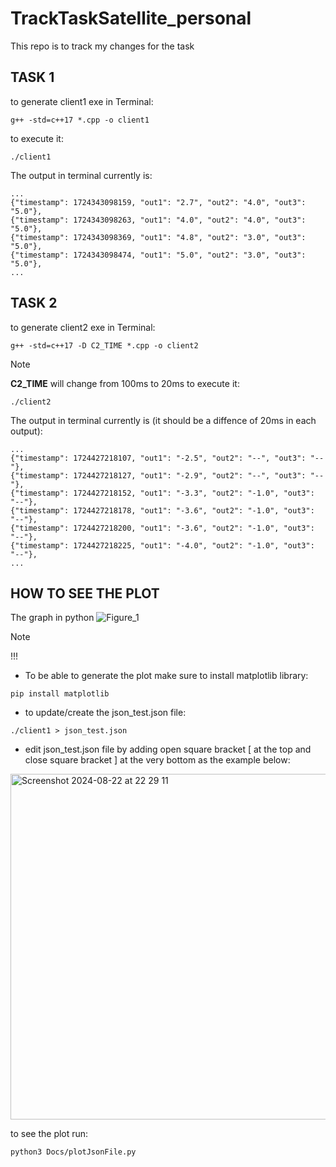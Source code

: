 # TrackTaskSatellite_personal
This repo is to track my changes for the task

## TASK 1
to generate client1 exe in Terminal:
```
g++ -std=c++17 *.cpp -o client1
```

to execute it:
```
./client1
```

The output in terminal currently is:
```
...
{"timestamp": 1724343098159, "out1": "2.7", "out2": "4.0", "out3": "5.0"},
{"timestamp": 1724343098263, "out1": "4.0", "out2": "4.0", "out3": "5.0"},
{"timestamp": 1724343098369, "out1": "4.8", "out2": "3.0", "out3": "5.0"},
{"timestamp": 1724343098474, "out1": "5.0", "out2": "3.0", "out3": "5.0"},
...
```
## TASK 2
to generate client2 exe in Terminal:
```
g++ -std=c++17 -D C2_TIME *.cpp -o client2
```
> [!NOTE]
> **C2_TIME** will change from 100ms to 20ms
to execute it:
```
./client2
```
The output in terminal currently is (it should be a diffence of 20ms in each output):
```
...
{"timestamp": 1724427218107, "out1": "-2.5", "out2": "--", "out3": "--"},
{"timestamp": 1724427218127, "out1": "-2.9", "out2": "--", "out3": "--"},
{"timestamp": 1724427218152, "out1": "-3.3", "out2": "-1.0", "out3": "--"},
{"timestamp": 1724427218178, "out1": "-3.6", "out2": "-1.0", "out3": "--"},
{"timestamp": 1724427218200, "out1": "-3.6", "out2": "-1.0", "out3": "--"},
{"timestamp": 1724427218225, "out1": "-4.0", "out2": "-1.0", "out3": "--"},
...
```

## HOW TO SEE THE PLOT
The graph in python 
![Figure_1](https://github.com/user-attachments/assets/efb8e42e-6956-4d6f-a865-56454ac5e23d)

> [!NOTE]
> !!!
+ To be able to generate the plot make sure to install matplotlib library:
```
pip install matplotlib
```
+ to update/create the json_test.json file:
```
./client1 > json_test.json
```

+ edit json_test.json file by adding open square bracket [ at the top and close square bracket ] 
at the very bottom as the example below:
<img width="553" alt="Screenshot 2024-08-22 at 22 29 11" src="https://github.com/user-attachments/assets/a44c0f38-6a59-456e-a630-1cad4ea1728a">

to see the plot run:
```
python3 Docs/plotJsonFile.py
```


